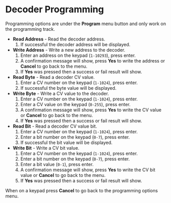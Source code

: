 # Decoder Programming

Programming options are under the **Program** menu button and only work on the programming track.

- **Read Address** - Read the decoder address.
  1. If successful the decoder address will be displayed.
- **Write Address** - Write a new address to the decoder.
  1. Enter an address on the keypad (`1-10293`), press enter.
  2. A confirmation message will show, press **Yes** to write the address or **Cancel** to go back to the menu.
  2. If **Yes** was pressed then a success or fail result will show.
- **Read Byte** - Read a decoder CV value.
  1. Enter a CV number on the keypad (`1-1024`), press enter.
  2. If successful the byte value will be displayed.
- **Write Byte** - Write a CV value to the decoder.
  1. Enter a CV number on the keypad (`1-1024`), press enter.
  2. Enter a CV value on the keypad (`0-255`), press enter.
  3. A confirmation message will show, press **Yes** to write the CV value or **Cancel** to go back to the menu.
  4. If **Yes** was pressed then a success or fail result will show.
- **Read Bit** - Read a decoder CV value bit.
  1. Enter a CV number on the keypad (`1-1024`), press enter.
  2. Enter a bit number on the keypad (`0-7`), press enter.
  3. If successful the bit value will be displayed.
- **Write Bit** - Write a CV bit value.
  1. Enter a CV number on the keypad (`1-1024`), press enter.
  2. Enter a bit number on the keypad (`0-7`), press enter.
  3. Enter a bit value (`0-1`), press enter.
  4. A confirmation message will show, press **Yes** to write the CV bit value or **Cancel** to go back to the menu.
  5. If **Yes** was pressed then a success or fail result will show.

When on a keypad press **Cancel** to go back to the programming options menu.
